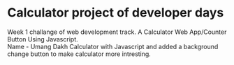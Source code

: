 # Calculator project of developer days
 Week 1 challange of web development track. A Calculator Web App/Counter Button Using Javascript. <br />
 Name - Umang Dakh
 Calculator with Javascript and added a background change button to make calculator more intresting.
